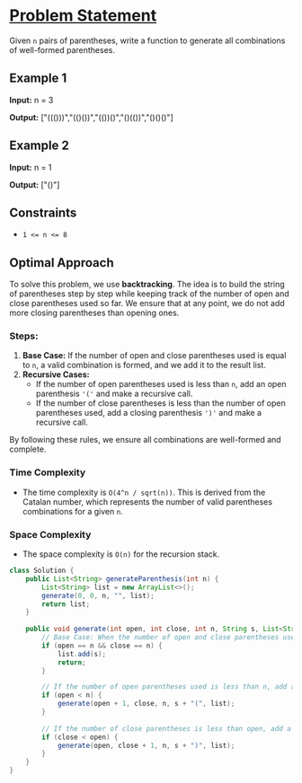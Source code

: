 # [Problem Statement](https://leetcode.com/problems/generate-parentheses/)

Given `n` pairs of parentheses, write a function to generate all combinations of well-formed parentheses.

## Example 1

**Input:** n = 3

**Output:** 
["((()))","(()())","(())()","()(())","()()()"]

## Example 2

**Input:** n = 1

**Output:** ["()"]


## Constraints

- `1 <= n <= 8`

## Optimal Approach

To solve this problem, we use **backtracking**. The idea is to build the string of parentheses step by step while keeping track of the number of open and close parentheses used so far. We ensure that at any point, we do not add more closing parentheses than opening ones.

### Steps:

1. **Base Case:** If the number of open and close parentheses used is equal to `n`, a valid combination is formed, and we add it to the result list.
2. **Recursive Cases:** 
   - If the number of open parentheses used is less than `n`, add an open parenthesis `'('` and make a recursive call.
   - If the number of close parentheses is less than the number of open parentheses used, add a closing parenthesis `')'` and make a recursive call.
   
By following these rules, we ensure all combinations are well-formed and complete.

### Time Complexity

- The time complexity is `O(4^n / sqrt(n))`. This is derived from the Catalan number, which represents the number of valid parentheses combinations for a given `n`.
  
### Space Complexity

- The space complexity is `O(n)` for the recursion stack.

```java
class Solution {
    public List<String> generateParenthesis(int n) {
        List<String> list = new ArrayList<>();
        generate(0, 0, n, "", list);
        return list;
    }
    
    public void generate(int open, int close, int n, String s, List<String> list) {
        // Base Case: When the number of open and close parentheses used is equal to n
        if (open == n && close == n) {
            list.add(s);
            return;
        }

        // If the number of open parentheses used is less than n, add an open parenthesis
        if (open < n) {
            generate(open + 1, close, n, s + "(", list);
        }
        
        // If the number of close parentheses is less than open, add a close parenthesis
        if (close < open) {
            generate(open, close + 1, n, s + ")", list);
        }
    }
}
```
